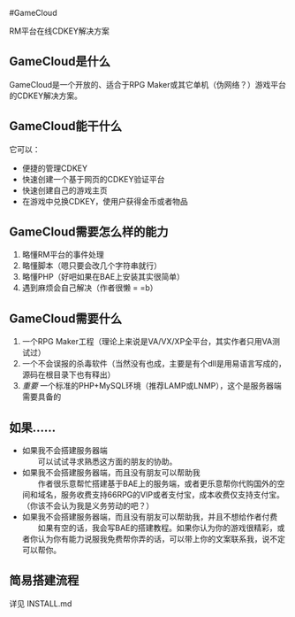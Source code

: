 #GameCloud

RM平台在线CDKEY解决方案

## GameCloud是什么

GameCloud是一个开放的、适合于RPG Maker或其它单机（伪网络？）游戏平台的CDKEY解决方案。

## GameCloud能干什么

它可以：

- 便捷的管理CDKEY  
- 快速创建一个基于网页的CDKEY验证平台  
- 快速创建自己的游戏主页  
- 在游戏中兑换CDKEY，使用户获得金币或者物品

## GameCloud需要怎么样的能力

1. 略懂RM平台的事件处理  
2. 略懂脚本（嗯只要会改几个字符串就行）  
3. 略懂PHP（好吧如果在BAE上安装其实很简单）  
4. 遇到麻烦会自己解决（作者很懒 = =b）  

## GameCloud需要什么

1. 一个RPG Maker工程（理论上来说是VA/VX/XP全平台，其实作者只用VA测试过）  
2. 一个不会误报的杀毒软件（当然没有也成，主要是有个dll是用易语言写成的，源码在根目录下也有释出）  
3. *重要* 一个标准的PHP+MySQL环境（推荐LAMP或LNMP），这个是服务器端需要具备的

## 如果……

- 如果我不会搭建服务器端  
　　可以试试寻求熟悉这方面的朋友的协助。
- 如果我不会搭建服务器端，而且没有朋友可以帮助我  
　　作者很乐意帮忙搭建基于BAE上的服务端，或者更乐意帮你代购国外的空间和域名，服务收费支持66RPG的VIP或者支付宝，成本收费仅支持支付宝。（你该不会认为我是义务劳动的吧？）  
- 如果我不会搭建服务器端，而且没有朋友可以帮助我，并且不想给作者付费  
　　如果有空的话，我会写BAE的搭建教程。如果你认为你的游戏很精彩，或者你认为你有能力说服我免费帮你弄的话，可以带上你的文案联系我，说不定可以帮你。  

## 简易搭建流程

详见 INSTALL.md